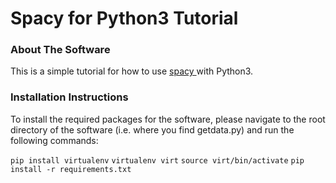 # Spacy for Python3 Tutorial

### About The Software 

This is a simple tutorial for how to use <a href="https://spacy.io/"> spacy </a> with Python3.


### Installation Instructions
To install the required packages for the software, 
please navigate to the root directory of the software 
(i.e. where you find getdata.py) and run the following commands:

`pip install virtualenv`
`virtualenv virt`
`source virt/bin/activate`
`pip install -r requirements.txt`

